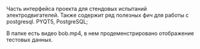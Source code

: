 
Часть интерфейса проекта для стендовых испытаний электродвигателей.
Также содержит ряд полезных фич для работы с postgresql.
PYQT5, PostgreSQL;

В папке есть видео bob.mp4, в нем продеменстрировано отображение тестовых данных.
